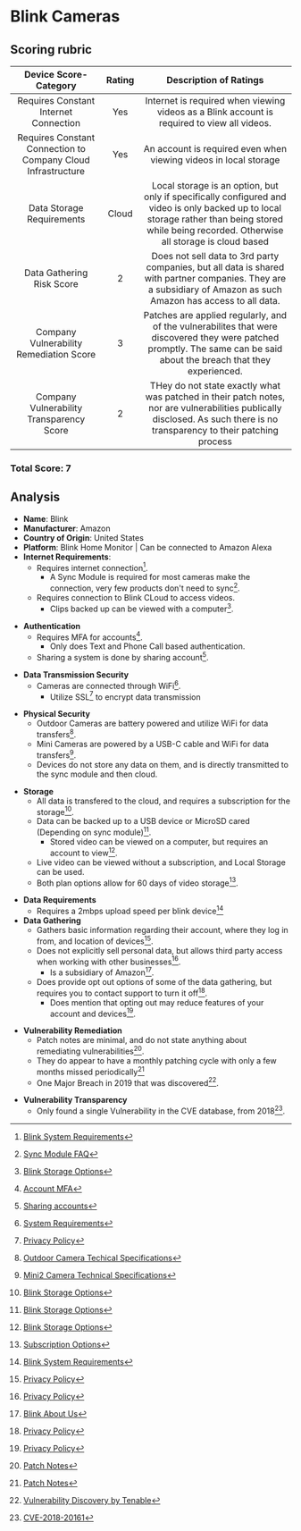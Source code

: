 # Blink Cameras

## Scoring rubric
| Device Score-Category |  Rating | Description of Ratings | 
| :---: | :---: | :---: | 
| Requires Constant Internet Connection | Yes | Internet is required when viewing videos as a Blink account is required to view all videos. |
| Requires Constant Connection to Company Cloud Infrastructure | Yes | An account is required even when viewing videos in local storage |
| Data Storage Requirements | Cloud | Local storage is an option, but only if specifically configured and video is only backed up to local storage rather than being stored while being recorded.  Otherwise all storage is cloud based |
| Data Gathering Risk Score | 2 | Does not sell data to 3rd party companies, but all data is shared with partner companies.  They are a subsidiary of Amazon as such Amazon has access to all data. |
| Company Vulnerability Remediation Score | 3 | Patches are applied regularly, and of the vulnerabilites that were discovered they were patched promptly.  The same can be said about the breach that they experienced. |
| Company Vulnerability Transparency Score | 2 | THey do not state exactly what was patched in their patch notes, nor are vulnerabilities publically disclosed.  As such there is no transparency to their patching process | 

### Total Score: 7

## Analysis
- **Name**: Blink
- **Manufacturer**: Amazon
- **Country of Origin**: United States
- **Platform**: Blink Home Monitor | Can be connected to Amazon Alexa
- **Internet Requirements**:
  - Requires internet connection[^1].
    - A Sync Module is required for most cameras make the connection, very few products don't need to sync[^2].
  - Requires connection to Blink CLoud to access videos.
    - Clips backed up can be viewed with a computer[^3].  
[^1]: [Blink System Requirements](https://support.blinkforhome.com/en_US/f-a-q/system-requirements)
[^2]: [Sync Module FAQ](https://support.blinkforhome.com/en_GB/f-a-q/sync-module-xr-faq)
[^3]: [Blink Storage Options](https://support.blinkforhome.com/en_US/using-your-camera/blink-storage-options)
- **Authentication**
  - Requires MFA for accounts[^4].
    - Only does Text and Phone Call based authentication.
  - Sharing a system is done by sharing account[^5].  
[^4]: [Account MFA](https://support.blinkforhome.com/en_US/account-and-login/multiple-factor-security)
[^5]: [Sharing accounts](https://support.blinkforhome.com/en_GB/managing-your-blink-account/how-to-manage-devices)
- **Data Transmission Security**
  - Cameras are connected through WiFi[^6].  
    - Utilize SSL[^7] to encrypt data transmission
[^6]: [System Requirements](https://support.blinkforhome.com/en_US/f-a-q/system-requirements)  
[^7]: [Privacy Policy](https://blinkforhome.com/privacy-policy)
- **Physical Security**
  - Outdoor Cameras are battery powered and utilize WiFi for data transfers[^8].
  - Mini Cameras are powered by a USB-C cable and WiFi for data transfers[^9].  
  - Devices do not store any data on them, and is directly transmitted to the sync module and then cloud. 
[^8]: [Outdoor Camera Techical Specifications](https://support.blinkforhome.com/en_GB/tech-specs-outdoor4/outdoor4-camera-tech-specs)
[^9]: [Mini2 Camera Technical Specifications](https://support.blinkforhome.com/en_GB/faq-mini-2/mini-2-faq)
- **Storage**
  - All data is transfered to the cloud, and requires a subscription for the storage[^3].
  - Data can be backed up to a USB device or MicroSD cared (Depending on sync module)[^3].
    - Stored video can be viewed on a computer, but requires an account to view[^3].  
  - Live video can be viewed without a subscription, and Local Storage can be used.
  - Both plan options allow for 60 days of video storage[^10].  
[^10]: [Subscription Options](https://support.blinkforhome.com/en_GB/subscriptions-faq/subscription-faq)
- **Data Requirements**
  - Requires a 2mbps upload speed per blink device[^1]
- **Data Gathering**
  - Gathers basic information regarding their account, where they log in from, and location of devices[^7].
  - Does not explicitly sell personal data, but allows third party access when working with other businesses[^7].
    - Is a subsidiary of Amazon[^11].
  - Does provide opt out options of some of the data gathering, but requires you to contact support to turn it off[^7].
    - Does mention that opting out may reduce features of your account and devices[^7].
[^11]: [Blink About Us](https://blinkforhome.com/about-us)
- **Vulnerability Remediation**
  - Patch notes are minimal, and do not state anything about remediating vulnerabilities[^12]. 
  - They do appear to have a monthly patching cycle with only a few months missed periodically[^12]
  - One Major Breach in 2019 that was discovered[^13].  
[^12]: [Patch Notes](https://support.blinkforhome.com/en_GB/security-and-app-updates/2016136)
[^13]: [Vulnerability Discovery by Tenable](https://investors.tenable.com/news-releases/news-release-details/tenable-research-finds-new-vulnerabilities-popular-blink-smart)
- **Vulnerability Transparency**
  - Only found a single Vulnerability in the CVE database, from 2018[^14].
[^14]: [CVE-2018-20161](https://nvd.nist.gov/vuln/detail/CVE-2018-20161)